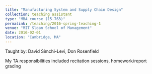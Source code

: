 ```yaml
---
title: "Manufacturing System and Supply Chain Design"
collection: teaching assistant
type: "MBA course (15.763)"
permalink: /teaching/2016-spring-teaching-1
venue: "MIT Sloan School of Management"
date: 2016-02-01
location: "Cambridge, MA"
---
```

Taught by: David Simchi-Levi, Don Rosenfield

My TA responsibilities included recitation sessions, homework/report grading
